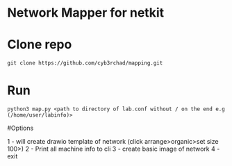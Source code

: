 # Network Mapper for netkit

# Clone repo
```
git clone https://github.com/cyb3rchad/mapping.git
```

# Run
```
python3 map.py <path to directory of lab.conf without / on the end e.g (/home/user/labinfo)>
```

#Options

1 - will create drawio template of network (click arrange>organic>set size 100>)
2 - Print all machine info to cli
3 - create basic image of network
4 - exit
